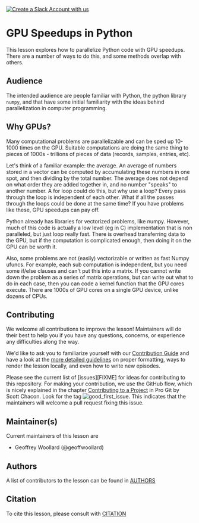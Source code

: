 [![Create a Slack Account with us](https://img.shields.io/badge/Create_Slack_Account-The_Carpentries-071159.svg)](https://swc-slack-invite.herokuapp.com/)

# GPU Speedups in Python

This lesson explores how to parallelize Python code with GPU speedups. There are a number of ways to do this, and some methods overlap with others.

## Audience
The intended audience are people familiar with Python, the python library `numpy`, and that have some initial familiarity with the ideas behind parallelization in computer programming. 


## Why GPUs?
Many computational problems are parallelizable and can be sped up 10-1000 times on the GPU. Suitable computations are doing the same thing to pieces of 1000s - trillions of pieces of data (records, samples, entries, etc).

Let's think of a familiar example: the average. An average of numbers stored in a vector can be computed by accumulating these numbers in one spot, and then dividing by the total number. The average does not depend on what order they are added together in, and no number "speaks" to another number. A for loop could do this, but why use a loop? Every pass through the loop is independent of each other. What if all the passes through the loops could be done at the same time? If you have problems like these, GPU speedups can pay off.

Python already has libraries for vectorized problems, like numpy. However, much of this code is actually a low level (eg in C) implementation that is non paralleled, but just loop really fast. There is overhead transferring data to the GPU, but if the computation is complicated enough, then doing it on the GPU can be worth it.

Also, some problems are not (easily) vectorizable or written as fast Numpy ufuncs. For example, each sub computation is independent, but you need some if/else clauses and can't put this into a matrix. If you cannot write down the problem as a series of matrix operations, but can write out what to do in each case, then you can code a kernel function that the GPU cores execute. There are 1000s of GPU cores on a single GPU device, unlike dozens of CPUs.

## Contributing

We welcome all contributions to improve the lesson! Maintainers will do their best to help you if you have any
questions, concerns, or experience any difficulties along the way.

We'd like to ask you to familiarize yourself with our [Contribution Guide](CONTRIBUTING.md) and have a look at
the [more detailed guidelines][lesson-example] on proper formatting, ways to render the lesson locally, and even
how to write new episodes.

Please see the current list of [issues][FIXME] for ideas for contributing to this
repository. For making your contribution, we use the GitHub flow, which is
nicely explained in the chapter [Contributing to a Project](http://git-scm.com/book/en/v2/GitHub-Contributing-to-a-Project) in Pro Git
by Scott Chacon.
Look for the tag ![good_first_issue](https://img.shields.io/badge/-good%20first%20issue-gold.svg). This indicates that the maintainers will welcome a pull request fixing this issue.  


## Maintainer(s)

Current maintainers of this lesson are 

* Geoffrey Woollard (@geoffwoollard)


## Authors

A list of contributors to the lesson can be found in [AUTHORS](AUTHORS)

## Citation

To cite this lesson, please consult with [CITATION](CITATION)

[lesson-example]: https://carpentries.github.io/lesson-example
